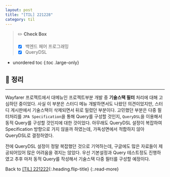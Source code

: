 ```yaml
---
layout: post
title: "[TIL] 221228"
category: til
---
```

> ✏️ **Check Box**
>
> * [x] <label>백엔드 페어 프로그래밍</label>
> * [x] <label>QueryDSL</label>

* unordered toc
{:toc .large-only}

## 📌 정리
***

Wayfarer 프로젝트에서 대메뉴인 프로젝트부분 개발 중 **기술스택 필터** 처리에 대해 고심하던 중이었다. 사실 이 부분은 스터디 메뉴 개발하면서도 나왔던 의견이었지만, 스터디 게시판에서 기술스택이 삭제되면서 뒤로 밀렸던 부분이다. 고민했던 부분은 다중 필터처리를 `JPA Specification`을 통해 Query를 구성할 것인지, `QueryDSL`을 이용해서 동적 Query를 구성할 것인지에 대한 것이었다. 아무래도 QueryDSL 설정이 복잡하여 Specification 방향으로 가지 않을까 하였는데, 가독성면에서 적합하지 않아 QueryDSL로 결정하였다.

전에 QueryDSL 설정이 정말 복잡했던 것으로 기억하는데, 구글에도 많은 자료들이 제공되어있어 많은 어려움을 겪지는 않았다. 우선 기본설정과 Query 테스트정도 진행하였고 추후 마저 동적 Query를 작성해서 기술스택 다중 필터를 구성할 예정이다.

Back to [[TIL] 221222](221222-til){:.heading.flip-title}
{:.read-more}